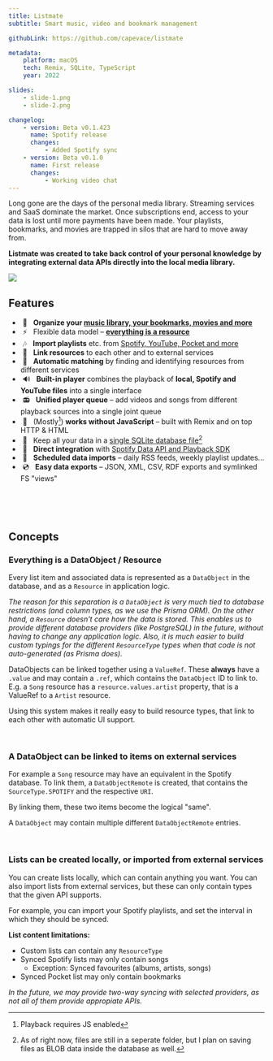 ```yaml
---
title: Listmate
subtitle: Smart music, video and bookmark management

githubLink: https://github.com/capevace/listmate

metadata:
    platform: macOS
    tech: Remix, SQLite, TypeScript
    year: 2022

slides:
    - slide-1.png
    - slide-2.png

changelog:
    - version: Beta v0.1.423
      name: Spotify release
      changes:
          - Added Spotify sync
    - version: Beta v0.1.0
      name: First release
      changes:
          - Working video chat
---
```


Long gone are the days of the personal media library. Streaming services and SaaS dominate the market. Once subscriptions end, access to your data is lost until more payments have been made. Your playlists, bookmarks, and movies are trapped in silos that are hard to move away from.

<strong class="block mt-5">Listmate was created to take back control of your personal knowledge by integrating external data APIs directly into the local media library.</strong>

<img src="/listmate/slide-1.png" class="w-full rounded my-10">

## Features

-   &nbsp;📝 &nbsp; **Organize your [music library, your bookmarks, movies and more](#supported-resource-types)**
-   &nbsp;⚡️ &nbsp; Flexible data model – [**everything is a resource**](#everything-is-a-dataobject--resource)
-   &nbsp;🎶 &nbsp; **Import playlists** etc. from [Spotify, YouTube, Pocket and more](#supported-apis)
-   &nbsp;🔗 &nbsp; **Link resources** to each other and to external services
-   &nbsp;🔮 &nbsp; **Automatic matching** by finding and identifying resources from different services
-   &nbsp;🔊 &nbsp; **Built-in player** combines the playback of **local, Spotify and YouTube files** into a single interface
-   &nbsp;📻 &nbsp; **Unified player queue** – add videos and songs from different playback sources into a single joint queue
-   &nbsp;🤖 &nbsp; (Mostly[^1]) **works without JavaScript** – built with Remix and on top HTTP & HTML
-   &nbsp;💾 &nbsp; Keep all your data in a [single SQLite database file](https://sqlite.org/appfileformat.html)[^2]
-   &nbsp;🔌 &nbsp; **Direct integration** with [Spotify Data API and Playback SDK](https://developer.spotify.com/documentation/)
-   &nbsp;📆 &nbsp; **Scheduled data imports** – daily RSS feeds, weekly playlist updates...
-   &nbsp;💿 &nbsp; **Easy data exports** – JSON, XML, CSV, RDF exports and symlinked FS "views"

[^1]: Playback requires JS enabled
[^2]: As of right now, files are still in a seperate folder, but I plan on saving files as BLOB data inside the database as well.

<br>
<br>
<br>

## Concepts

### Everything is a DataObject / Resource

Every list item and associated data is represented as a `DataObject` in the database, and as a `Resource` in application logic.

_The reason for this separation is a `DataObject` is very much tied to database restrictions (and column types, as we use the Prisma ORM). On the other hand, a `Resource` doesn't care how the data is stored. This enables us to provide different database providers (like PostgreSQL) in the future, without having to change any application logic. Also, it is much easier to build custom typings for the different `ResourceType` types when that code is not auto-generated (as Prisma does)._

DataObjects can be linked together using a `ValueRef`. These **always** have a `.value` and may contain a `.ref`, which contains the `DataObject` ID to link to.
E.g. a `Song` resource has a `resource.values.artist` property, that is a ValueRef to a `Artist` resource.

Using this system makes it really easy to build resource types, that link to each other with automatic UI support.

<br>

### A DataObject can be linked to items on external services

For example a `Song` resource may have an equivalent in the Spotify database. To link them, a `DataObjectRemote` is created, that contains the `SourceType.SPOTIFY` and the respective `URI`.

By linking them, these two items become the logical "same".

A `DataObject` may contain multiple different `DataObjectRemote` entries.

<br>

### Lists can be created locally, or imported from external services

You can create lists locally, which can contain anything you want. You can also import lists from external services, but these can only contain types that the given API supports.

For example, you can import your Spotify playlists, and set the interval in which they should be synced.

**List content limitations:**

-   Custom lists can contain any `ResourceType`
-   Synced Spotify lists may only contain songs
    -   Exception: Synced favourites (albums, artists, songs)
-   Synced Pocket list may only contain bookmarks

_In the future, we may provide two-way syncing with selected providers, as not all of them provide appropiate APIs._
